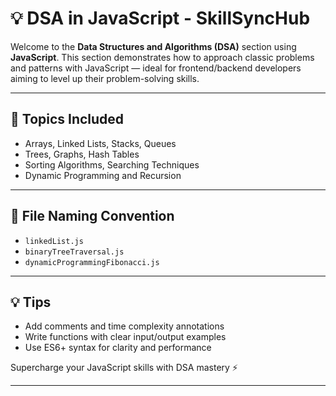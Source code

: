 # 💡 DSA in JavaScript - SkillSyncHub

Welcome to the **Data Structures and Algorithms (DSA)** section using **JavaScript**. This section demonstrates how to approach classic problems and patterns with JavaScript — ideal for frontend/backend developers aiming to level up their problem-solving skills.

---

## 📘 Topics Included
- Arrays, Linked Lists, Stacks, Queues
- Trees, Graphs, Hash Tables
- Sorting Algorithms, Searching Techniques
- Dynamic Programming and Recursion

---

## 📁 File Naming Convention
- `linkedList.js`
- `binaryTreeTraversal.js`
- `dynamicProgrammingFibonacci.js`

---

## 💡 Tips
- Add comments and time complexity annotations
- Write functions with clear input/output examples
- Use ES6+ syntax for clarity and performance

Supercharge your JavaScript skills with DSA mastery ⚡

---
